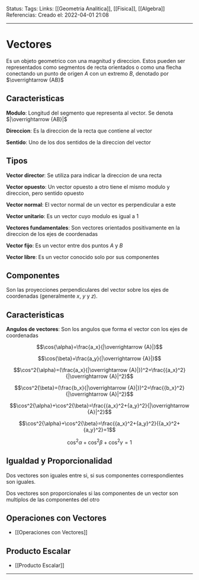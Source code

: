 Status:
Tags: 
Links: [[Geometria Analitica]], [[Fisica]], [[Algebra]]
Referencias:
Creado el: 2022-04-01 21:08
___
# Vectores 
Es un objeto geometrico con una magnitud y direccion. Estos pueden ser representados como segmentos de recta orientados o como una flecha conectando un punto de origen $A$ con un extremo $B$, denotado por $\overrightarrow {AB}$



## Caracteristicas
**Modulo**: Longitud del segmento que representa al vector. Se denota $|\overrightarrow {AB}|$

**Direccion**: Es la direccion de la recta que contiene al vector

**Sentido**: Uno de los dos sentidos de la direccion del vector

## Tipos
**Vector director**: Se utiliza para indicar la direccion de una recta

**Vector opuesto**: Un vector opuesto a otro tiene el mismo modulo y direccion, pero sentido opuesto

**Vector normal**: El vector normal de un vector es perpendicular a este

**Vector unitario**: Es un vector cuyo modulo es igual a $1$

**Vectores fundamentales**: Son vectores orientados positivamente en la direccion de los ejes de coordenadas

**Vector fijo**: Es un vector entre dos puntos $A$ y $B$

**Vector libre**: Es un vector conocido solo por sus componentes


## Componentes
Son las proyecciones perpendiculares del vector sobre los ejes de coordenadas (generalmente $x$, $y$ y $z$).

## Caracteristicas
**Angulos de vectores**: Son los angulos que forma el vector con los ejes de coordenadas

$$\cos{\alpha}=\frac{a_x}{|\overrightarrow {A}|}$$

$$\cos{\beta}=\frac{a_y}{|\overrightarrow {A}|}$$

$$\cos^2{\alpha}=(\frac{a_x}{|\overrightarrow {A}|})^2=\frac{{a_x}^2}{|\overrightarrow {A}|^2}$$

$$\cos^2{\beta}=(\frac{b_x}{|\overrightarrow {A}|})^2=\frac{{b_x}^2}{|\overrightarrow {A}|^2}$$

$$\cos^2{\alpha}+\cos^2{\beta}=\frac{{a_x}^2+{a_y}^2}{|\overrightarrow {A}|^2}$$

$$\cos^2{\alpha}+\cos^2{\beta}=\frac{{a_x}^2+{a_y}^2}{{a_x}^2+{a_y}^2}=1$$

$$\cos^2{\alpha}+\cos^2{\beta}+\cos^2{\gamma}=1$$

## Igualdad y Proporcionalidad
Dos vectores son iguales entre si, si sus componentes correspondientes son iguales.

Dos vectores son proporcionales si las componentes de un vector son multiplos de las componentes del otro

## Operaciones con Vectores
- [[Operaciones con Vectores]]

## Producto Escalar
- [[Producto Escalar]]
___
